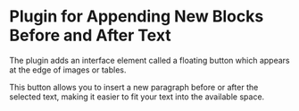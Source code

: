 # Plugin for Appending New Blocks Before and After Text

The plugin adds an interface element called a floating button which appears at the edge of images or tables.

This button allows you to insert a new paragraph before or after the selected text,
making it easier to fit your text into the available space.
